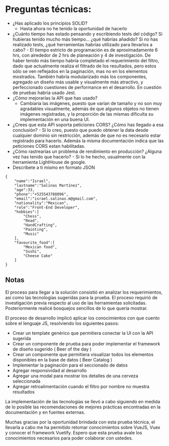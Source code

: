 # Preguntas técnicas:

- ¿Has aplicado los principios SOLID?
  - Hasta ahora no he tenido la oportunidad de hacerlo
- ¿Cuánto tiempo has estado pensando y escribiendo tests del código? Si
  hubieras tenido mucho más tiempo... ¿qué habrías añadido? Si no has
  realizado tests, ¿qué herramientas habrías utilizado para llevarlos a cabo? - El tiempo estricto de programación es de aproximadamente 6 hrs, con alrededor de 2 hrs de planeación y 4 de investigación. De haber tenido más tiempo habría completado el requerimiento del filtro, dado que actualmente realiza el filtrado de los resultados, pero estos sólo se ven reflejados en la paginación, mas no en los elementos mostrados. También habría modularizado más los componentes, agregado un diseño más usable y visualmente más atractivo, y perfeccionado cuestiones de performance en el desarrollo. En cuestión de pruebas habría usado Jest.
- ¿Cómo mejorarías la API que has usado?
  - Cambiaría las imágenes, puesto que varían de tamaño y no son muy agradables visualmente, además de que algunos objetos no tienen imágenes registradas, y la proporción de las mismas dificulta su implementación en una buena UI.
- ¿Crees que esta API soporta peticiones CORS? ¿Cómo has llegado a esa
  conclusión? - Sí lo creo, puesto que puedo obtener la data desde cualquier dominio sin restricción, además de que no es necesario estar registrado para hacerlo. Además la misma documentación indica que las peticiones CORS estan habilitadas.
- ¿Cómo rastrearías un problema de rendimiento en producción? ¿Alguna
  vez has tenido que hacerlo? - Si lo he hecho, usualmente con la herramienta LightHouse de google.
- Descríbete a ti mismo en formato JSON

```
{
    "name":"Israel",
    "lastname":"Salinas Martínez",
    "age":33,
    "phone":"+525543788096",
    "email":"israel.salinas.m@gmail.com",
    "nationality":"Mexican",
    "role":"Front-End Developer",
    "hobbies":[
        "Chess",
        "Read",
        "HandCrafting",
        "Painting",
        "Music"
    ],
    "favourite_food":[
        "Mexican food",
        "Sushi",
        "Cheese Cake"
    ]
}
```

## Notas

El proceso para llegar a la solución consistió en analizar los requerimientos, así como las tecnologías sugeridas para la prueba. El proceso requirió de investigación previa respecto al uso de las herramientas solicitadas. Posteriormente realicé bosquejos sencillos de lo que quería mostrar.

El proceso de desarrollo implicó aplicar los conocimientos con que cuento sobre el lenguaje JS, resolviendo los siguientes pasos:

- Crear un template genérico que permitiera conectar la UI con la API sugerida
- Crear un componente de prueba para poder implementar el framework de diseño sugerido ( Beer of the day )
- Crear un componente que permitiera visualizar todos los elementos disponibles en la base de datos ( Beer Catalog )
- Implementar la paginación para el seccionado de datos
- Agregar responsividad al desarrollo
- Agregar una modal para mostrar los detalles de una cerveza seleccionada
- Agregar retroalimentación cuando el filtro por nombre no muestra resultados

La implementación de las tecnologías se llevó a cabo siguiendo en medida de lo posible las recomendaciones de mejores prácticas encontradas en la documentación y en fuentes externas.

Muchas gracias por la oportunidad brindada con esta prueba técnica, el llevarla a cabo me ha permitido retomar conocimientos sobre VueJS, Vuex y conocer el framework Vuetify. Espero que esta prueba avale los conocimientos necesarios para poder colaborar con ustedes.
